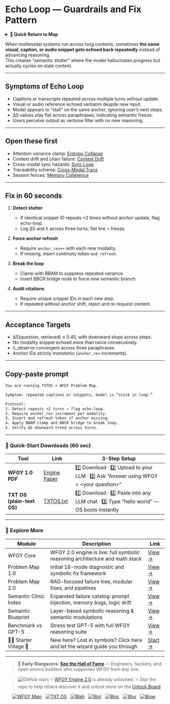 # Echo Loop — Guardrails and Fix Pattern

<details>
  <summary><strong>🧭 Quick Return to Map</strong></summary>

<br>

  > You are in a sub-page of **Multimodal_LongContext**.  
  > To reorient, go back here:  
  >
  > - [**Multimodal_LongContext** — long-context reasoning across text, vision, and audio](./README.md)  
  > - [**WFGY Global Fix Map** — main Emergency Room, 300+ structured fixes](../README.md)  
  > - [**WFGY Problem Map 1.0** — 16 reproducible failure modes](../../README.md)  
  >
  > Think of this page as a desk within a ward.  
  > If you need the full triage and all prescriptions, return to the Emergency Room lobby.
</details>


When multimodal systems run across long contexts, sometimes **the same visual, caption, or audio snippet gets echoed back repeatedly** instead of advancing reasoning.  
This creates “semantic stutter” where the model hallucinates progress but actually cycles on stale content.

---

## Symptoms of Echo Loop
- Captions or transcripts repeated across multiple turns without update.  
- Visual or audio reference echoed verbatim despite new input.  
- Model appears to “stall” on the same anchor, ignoring user’s next steps.  
- ΔS values stay flat across paraphrases, indicating semantic freeze.  
- Users perceive output as verbose filler with no new reasoning.

---

## Open these first
- Attention variance clamp: [Entropy Collapse](../MemoryLongContext/entropy-collapse.md)  
- Context drift and chain failure: [Context Drift](../MemoryLongContext/context-drift.md)  
- Cross-modal sync hazards: [Sync Loop](./sync-loop.md)  
- Traceability schema: [Cross-Modal Trace](./cross-modal-trace.md)  
- Session fences: [Memory Coherence](../MemoryLongContext/memory-coherence.md)  

---

## Fix in 60 seconds
1. **Detect stutter**  
   - If identical snippet ID repeats >2 times without anchor update, flag echo-loop.  
   - Log ΔS and λ across three turns; flat line = freeze.

2. **Force anchor refresh**  
   - Require `anchor_rev++` with each new modality.  
   - If missing, insert continuity token `mod_refresh`.

3. **Break the loop**  
   - Clamp with BBAM to suppress repeated variance.  
   - Insert BBCR bridge node to force new semantic branch.  

4. **Audit citations**  
   - Require unique snippet IDs in each new step.  
   - If repeated without anchor shift, reject and re-request content.  

---

## Acceptance Targets
- ΔS(question, retrieved) ≤ 0.45, with downward slope across steps.  
- No modality snippet echoed more than twice consecutively.  
- λ_observe convergent across three paraphrases.  
- Anchor IDs strictly monotonic (`anchor_rev` increments).  

---

## Copy-paste prompt

```txt
You are running TXTOS + WFGY Problem Map.

Symptom: repeated captions or snippets, model is “stuck in loop.”

Protocol:
1. Detect repeats >2 turns → flag echo-loop.
2. Require anchor_rev increment per modality.
3. Insert mod_refresh token if anchor missing.
4. Apply BBAM clamp and BBCR bridge to break loop.
5. Verify ΔS downward trend across turns.
````

---

### 🔗 Quick-Start Downloads (60 sec)

| Tool                       | Link                                                                                                                                       | 3-Step Setup                                                                             |
| -------------------------- | ------------------------------------------------------------------------------------------------------------------------------------------ | ---------------------------------------------------------------------------------------- |
| **WFGY 1.0 PDF**           | [Engine Paper](https://github.com/onestardao/WFGY/blob/main/I_am_not_lizardman/WFGY_All_Principles_Return_to_One_v1.0_PSBigBig_Public.pdf) | 1️⃣ Download · 2️⃣ Upload to your LLM · 3️⃣ Ask “Answer using WFGY + \<your question>”   |
| **TXT OS (plain-text OS)** | [TXTOS.txt](https://github.com/onestardao/WFGY/blob/main/OS/TXTOS.txt)                                                                     | 1️⃣ Download · 2️⃣ Paste into any LLM chat · 3️⃣ Type “hello world” — OS boots instantly |

---

### 🧭 Explore More

| Module                   | Description                                                                  | Link                                                                                               |
| ------------------------ | ---------------------------------------------------------------------------- | -------------------------------------------------------------------------------------------------- |
| WFGY Core                | WFGY 2.0 engine is live: full symbolic reasoning architecture and math stack | [View →](https://github.com/onestardao/WFGY/tree/main/core/README.md)                              |
| Problem Map 1.0          | Initial 16-mode diagnostic and symbolic fix framework                        | [View →](https://github.com/onestardao/WFGY/tree/main/ProblemMap/README.md)                        |
| Problem Map 2.0          | RAG-focused failure tree, modular fixes, and pipelines                       | [View →](https://github.com/onestardao/WFGY/blob/main/ProblemMap/rag-architecture-and-recovery.md) |
| Semantic Clinic Index    | Expanded failure catalog: prompt injection, memory bugs, logic drift         | [View →](https://github.com/onestardao/WFGY/blob/main/ProblemMap/SemanticClinicIndex.md)           |
| Semantic Blueprint       | Layer-based symbolic reasoning & semantic modulations                        | [View →](https://github.com/onestardao/WFGY/tree/main/SemanticBlueprint/README.md)                 |
| Benchmark vs GPT-5       | Stress test GPT-5 with full WFGY reasoning suite                             | [View →](https://github.com/onestardao/WFGY/tree/main/benchmarks/benchmark-vs-gpt5/README.md)      |
| 🧙‍♂️ Starter Village 🏡 | New here? Lost in symbols? Click here and let the wizard guide you through   | [Start →](https://github.com/onestardao/WFGY/blob/main/StarterVillage/README.md)                   |

---

> 👑 **Early Stargazers: [See the Hall of Fame](https://github.com/onestardao/WFGY/tree/main/stargazers)** —
> Engineers, hackers, and open source builders who supported WFGY from day one.

> <img src="https://img.shields.io/github/stars/onestardao/WFGY?style=social" alt="GitHub stars"> ⭐ [WFGY Engine 2.0](https://github.com/onestardao/WFGY/blob/main/core/README.md) is already unlocked. ⭐ Star the repo to help others discover it and unlock more on the [Unlock Board](https://github.com/onestardao/WFGY/blob/main/STAR_UNLOCKS.md).

<div align="center">

[![WFGY Main](https://img.shields.io/badge/WFGY-Main-red?style=flat-square)](https://github.com/onestardao/WFGY)
 
[![TXT OS](https://img.shields.io/badge/TXT%20OS-Reasoning%20OS-orange?style=flat-square)](https://github.com/onestardao/WFGY/tree/main/OS)
 
[![Blah](https://img.shields.io/badge/Blah-Semantic%20Embed-yellow?style=flat-square)](https://github.com/onestardao/WFGY/tree/main/OS/BlahBlahBlah)
 
[![Blot](https://img.shields.io/badge/Blot-Persona%20Core-green?style=flat-square)](https://github.com/onestardao/WFGY/tree/main/OS/BlotBlotBlot)
 
[![Bloc](https://img.shields.io/badge/Bloc-Reasoning%20Compiler-blue?style=flat-square)](https://github.com/onestardao/WFGY/tree/main/OS/BlocBlocBloc)
 
[![Blur](https://img.shields.io/badge/Blur-Text2Image%20Engine-navy?style=flat-square)](https://github.com/onestardao/WFGY/tree/main/OS/BlurBlurBlur)
 
[![Blow](https://img.shields.io/badge/Blow-Game%20Logic-purple?style=flat-square)](https://github.com/onestardao/WFGY/tree/main/OS/BlowBlowBlow)
 

</div>
